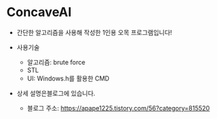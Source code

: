 # ConcaveAI

- 간단한 알고리즘을 사용해 작성한 1인용 오목 프로그램입니다!

- 사용기술
  - 알고리즘: brute force
  - STL
  - UI: Windows.h를 활용한 CMD

- 상세 설명은블로그에 있습니다.
  - 블로그 주소: https://apape1225.tistory.com/56?category=815520

